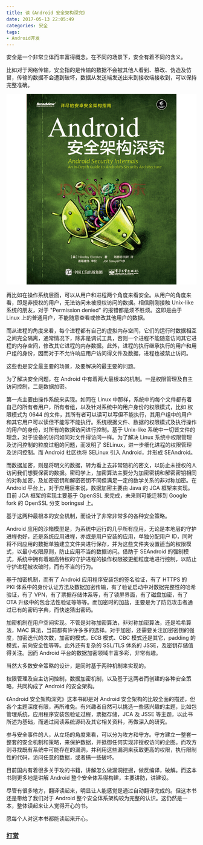 ```yaml
---
title: 读《Android 安全架构深究》
date: 2017-05-13 22:05:49
categories: 安全
tags:
- Android开发
---
```


安全是一个非常立体而丰富得概念。在不同的场景下，安全有着不同的含义。

比如对于网络传输，安全指的是传输的数据不会被其他人看到、篡改、伪造及仿冒，传输的数据不会遭到破坏，数据从发送端发送出来到接收端接收到，可以保持完整准确。
<!--more-->

![Android 安全架构深究](../images/56a79bd9Nda5a0bdf.jpg)

再比如在操作系统层面，可以从用户和进程两个角度来看安全。从用户的角度来看，即是非授权的用户，无法访问未被授权访问的数据。相信刚刚接触 Unix-like 系统的朋友，对于 "Permission denied" 的报错都是烦不胜烦。这即是由于 Linux 上的普通用户，不能随意查看或修改其他用户的数据。

而从进程的角度来看，每个进程都有自己的虚拟内存空间，它们的运行时数据相互之间完全隔离，通常情况下，除非是调试工具，否则一个进程不能随意访问其它进程的内存空间，修改其它进程的内存数据。此外，进程的执行继承执行的用户和用户组的身份，因而对于不允许响应用户访问得文件及数据，进程也被禁止访问。

这些也是安全最主要的场景，及要解决的最主要的问题。

为了解决安全问题，在 Android 中有着两大最根本的机制。一是权限管理及自主访问控制，二是数据加密。

第一点主要由操作系统来实现。如同在 Linux 中那样，系统中的每个文件都有着自己的所有者用户，所有者组，以及针对系统中的用户身份的权限模式，比如 权限模式为 0644 的文件，其所有者可以读可以写但不能执行，其用户组中的用户和其它用户可以读但不能写不能执行。系统根据文件、数据的权限模式及执行操作的用户的身份，对所有的数据访问进行控制。基于 Unix-like 系统中一切皆文件的理念，对于设备的访问如同对文件得访问一样。为了解决 Linux 系统中权限管理及访问控制的粒度过粗的问题，而发明了 SELinux，进一步细化进程的权限管理及访问控制。而 Android 社区也将 SELinux 引入 Android，并形成 SEAndroid。

而数据加密，则是将明文的数据，转为看上去非常随机的密文，以防止未授权的人访问我们想要保密的数据。密码学上，加密算法主要分为加密密钥和解密密钥相同的对称加密，及加密密钥和解密密钥不同但满足一定的数学关系的非对称加密。在 Android 平台上，对于应用层来说，数据加密主要由 Java 的 JCA 框架来实现。目前 JCA 框架的实现主要基于 OpenSSL 来完成，未来则可能迁移到 Google fork 的 OpenSSL 分支 boringssl 上。

基于这两种最根本的安全机制，而设计了非常非常多的各种安全策略。

Android 应用的沙箱模型是，为系统中运行的几乎所有应用，无论是本地层的守护进程也好，还是系统应用进程，亦或是用户安装的应用，单独分配用户 ID，同时将不同应用的数据单独建立文件夹进行保存，并为这些文件夹设置适当的权限模式，以最小权限原则，防止应用不当的数据访问。借助于 SEAndroid 的强制模式，系统中拥有着超高特权的守护进程的操作权限被更细粒度地进行控制，以防止守护进程被攻破时，而有不当的行为。

基于加密机制，而有了 Android 应用程序安装包的签名验证，有了 HTTPS 的 PKI 体系中的身份认证方法及数据加密传输，有了验证启动中对数据完整性的哈希验证，有了 VPN，有了票据存储体系等，有了锁屏界面，有了磁盘加密，有了 OTA 升级中的包合法性验证等等等。而加密时的加盐，主要是为了防范攻击者通过已有的密码字典，而快速猜出密码。

加密机制在用户空间实现。不管是对称加密算法，非对称加密算法，还是哈希算法，MAC 算法，当前都有许许多多的选择。对于加密，还需要关注加密密钥的强度，加密迭代的次数，加密的模式，ECB 模式、CBC 模式还是其它，padding 的模式，前向安全性等等。此外还有复杂的 SSL/TLS 体系的 JSSE，及密钥存储值得关注。因而 Android 平台的数据加密领域丰富多彩，非常有趣。

当然大多数安全策略的设计，是同时基于两种机制来实现的。

权限管理及自主访问控制，数据加密机制，以及基于这两者而创建的各种安全策略，共同构成了 Android 的安全架构。

《Android 安全架构深究》这本书即是对 Android 安全架构的比较全面的描述，但各个主题深度有限，再所难免。有兴趣者自然可以挑选一些感兴趣的主题，比如包管理系统，应用程序安装包验证过程，票据存储，JCA 及 JSSE 等主题，以此书所述为基础，而通过阅读系统源码及其它相关资料，再做深入的研究。

参与安全事件的人，从立场的角度来看，可以分为攻方和守方。守方建立一整套一整套的安全机制和策略，来保护数据，并抵御任何实现非授权访问的企图。而攻方则寻找既有系统中可能存在的漏洞，并利用这些漏洞来获取更高的权限，执行限制性的代码，访问任意的数据，或者搞一些破坏。

目前国内有着很多关于攻的书籍，讲解怎么做漏洞挖掘，做反编译，破解。而这本书则更多地是讲解 Android 整个安全体系得构建，主要讲防，讲建设。

尽管有很多地方，翻译读起来，明显让人能感觉是通过自动翻译完成的。但这本书还是带给了我们对于 Android 整个安全体系架构较为完整的认识。这仍然是一本，整体读起来让人觉得开心的书。

愿每个人对这本书都能读起来开心。

### [打赏](https://www.wolfcstech.com/about/donate.html)
